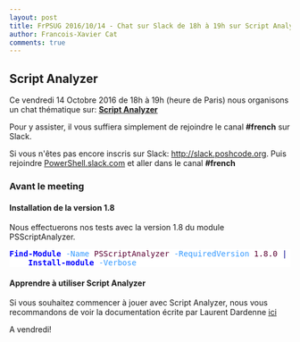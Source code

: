 ```yaml
---
layout: post
title: FrPSUG 2016/10/14 - Chat sur Slack de 18h à 19h sur Script Analyzer
author: Francois-Xavier Cat
comments: true
---
```


## Script Analyzer

Ce vendredi 14 Octobre 2016 de 18h à 19h (heure de Paris) nous organisons un chat thématique sur:  <u><b>Script Analyzer</b></u>

Pour y assister, il vous suffiera simplement de rejoindre le canal <b>#french</b> sur Slack.

Si vous n'êtes pas encore inscris sur Slack: <a href="http://slack.poshcode.org/">http://slack.poshcode.org</a>. Puis rejoindre <a href="https://powershell.slack.com/Slack">PowerShell.slack.com</a> et aller dans le canal <b>#french</b>

### Avant le meeting


#### Installation de la version 1.8
Nous effectuerons nos tests avec la version 1.8 du module PSScriptAnalyzer.

<pre style="background-color: #FFFFFF;"><span style="color: #0000FF; font-weight: bold;">Find-Module</span><span style="color: #000000;"> </span><span style="color: #3399FF;">-Name</span><span style="color: #000000;"> </span><span style="color: #5A0032;">PSScriptAnalyzer</span><span style="color: #000000;"> </span><span style="color: #3399FF;">-RequiredVersion</span><span style="color: #000000;"> </span><span style="color: #5A0032;">1.8.0</span><span style="color: #000000;"> </span><span style="color: #00008B;">|</span><span style="color: #000000;">
    </span><span style="color: #0000FF; font-weight: bold;">Install-module</span><span style="color: #000000;"> </span><span style="color: #3399FF;">-Verbose</span></pre>


#### Apprendre à utiliser Script Analyzer

Si vous souhaitez commencer à jouer avec Script Analyzer, nous vous recommandons de voir la documentation écrite par Laurent Dardenne [ici](https://github.com/LaurentDardenne/Tutorial/raw/master/Cr%C3%A9ationDeR%C3%A8glePourPSScriptAnalyzer/Cr%C3%A9ationDeR%C3%A8glePSScriptAnalyzer.pdf)

A vendredi!